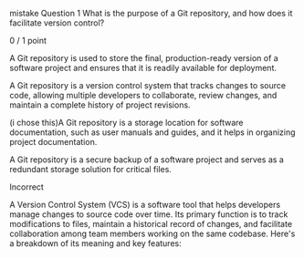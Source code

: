 mistake 
Question 1
What is the purpose of a Git repository, and how does it facilitate version control?

0 / 1 point

A Git repository is used to store the final, production-ready version of a software project and ensures that it is readily available for deployment.


A Git repository is a version control system that tracks changes to source code, allowing multiple developers to collaborate, review changes, and maintain a complete history of project revisions.


(i chose this)A Git repository is a storage location for software documentation, such as user manuals and guides, and it helps in organizing project documentation.


A Git repository is a secure backup of a software project and serves as a redundant storage solution for critical files.

Incorrect


A Version Control System (VCS) is a software tool that helps developers manage changes to source code over time. Its primary function is to track modifications to files, maintain a historical record of changes, and facilitate collaboration among team members working on the same codebase. Here's a breakdown of its meaning and key features: